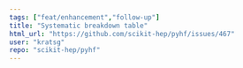 ```yaml
---
tags: ["feat/enhancement","follow-up"]
title: "Systematic breakdown table"
html_url: "https://github.com/scikit-hep/pyhf/issues/467"
user: "kratsg"
repo: "scikit-hep/pyhf"
---
```


